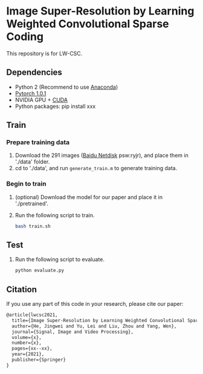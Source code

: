 # Image Super-Resolution by Learning Weighted Convolutional Sparse Coding
This repository is for LW-CSC.

## Dependencies
* Python 2 (Recommend to use [Anaconda](https://www.anaconda.com/distribution/#linux))
* [Pytorch 1.0.1](https://pytorch.org/)
* NVIDIA GPU + [CUDA](https://developer.nvidia.com/cuda-downloads)
* Python packages: pip install xxx
## Train
### Prepare training data
1. Download the 291 images ([Baidu Netdisk](https://pan.baidu.com/s/1bEajYJm_X5aVoXdS3RcbQg) psw:ryjr), and place them in './data' folder.
2. cd to './data', and run `generate_train.m` to generate training data.

### Begin to train
1. (optional) Download the model for our paper and place it in './pretrained'.

2. Run the following script to train.

   ```bash
   bash train.sh
   ```

## Test
1. Run the following script to evaluate.

   ```python
   python evaluate.py
   ```

## Citation

If you use any part of this code in your research, please cite our paper:

```latex
@article{lwcsc2021,
  title={Image Super-Resolution by Learning Weighted Convolutional Sparse Coding},
  author={He, Jingwei and Yu, Lei and Liu, Zhou and Yang, Wen},
  journal={Signal, Image and Video Processing},
  volume={x},
  number={x},
  pages={xx--xx},
  year={2021},
  publisher={Springer}
}
```
